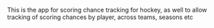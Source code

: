 This is the app for scoring chance tracking for hockey, as well to allow tracking of scoring chances by player, across teams, seasons etc
